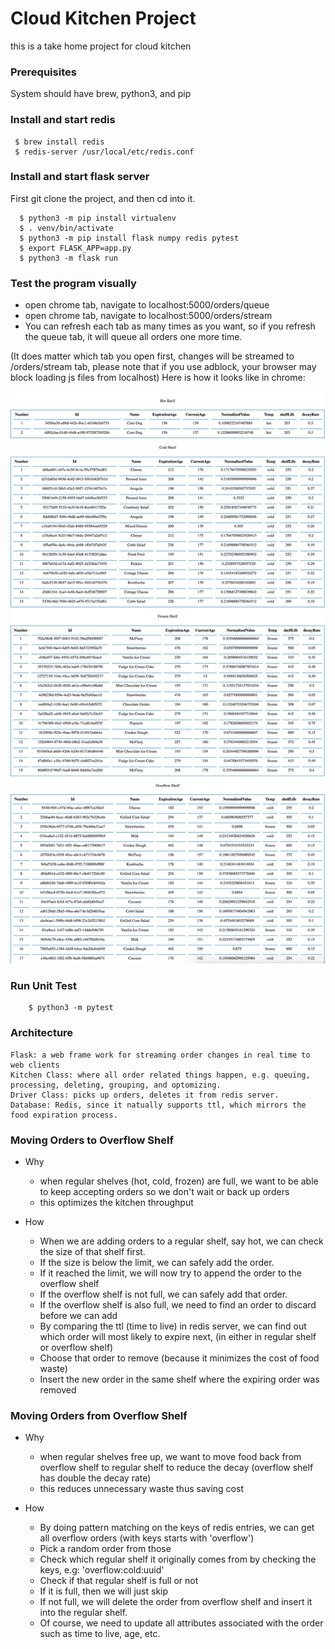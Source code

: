 # Cloud Kitchen Project
this is a take home project for cloud kitchen
 
 ### Prerequisites
 System should have brew, python3, and pip
 
 ### Install and start redis
 ``` 
  $ brew install redis
  $ redis-server /usr/local/etc/redis.conf
  ```
### Install and start flask server
First git clone the project, and then cd into it.
```
  $ python3 -m pip install virtualenv
  $ . venv/bin/activate
  $ python3 -m pip install flask numpy redis pytest
  $ export FLASK_APP=app.py
  $ python3 -m flask run
 ```
### Test the program visually
  * open chrome tab, navigate to localhost:5000/orders/queue
  * open chrome tab, navigate to localhost:5000/orders/stream
  * You can refresh each tab as many times as you want, so if you refresh the queue tab, it will queue all orders one more time.
  
  (It does matter which tab you open first, changes will be streamed to /orders/stream tab, please note that if you use adblock, your browser may block loading js files from localhost)
  Here is how it looks like in chrome:
  
  ![alt text](https://raw.githubusercontent.com/alanzhao/cloudKitchenProject/master/static/images/sample.png)
  
### Run Unit Test
```
    $ python3 -m pytest
```

### Architecture
    Flask: a web frame work for streaming order changes in real time to web clients
    Kitchen Class: where all order related things happen, e.g. queuing, processing, deleting, grouping, and optomizing.
    Driver Class: picks up orders, deletes it from redis server.
    Database: Redis, since it natually supports ttl, which mirrors the food expiration process.

    
    

### Moving Orders to Overflow Shelf
  * Why 
    - when regular shelves (hot, cold, frozen) are full, we want to be able to keep accepting orders so we don't wait or back up orders
    - this optimizes the kitchen throughput
    
  * How
    - When we are adding orders to a regular shelf, say hot, we can check the size of that shelf first.
    - If the size is below the limit, we can safely add the order.
    - If it reached the limit, we will now try to append the order to the overflow shelf
    - If the overflow shelf is not full, we can safely add that order.
    - If the overflow shelf is also full, we need to find an order to discard before we can add
    - By comparing the ttl (time to live) in redis server, we can find out which order will most likely to expire next, (in either in regular shelf or overflow shelf)
    - Choose that order to remove (because it minimizes the cost of food waste)
    - Insert the new order in the same shelf where the expiring order was removed
     
 ### Moving Orders from Overflow Shelf
  * Why 
    - when regular shelves free up, we want to move food back from overflow shelf to regular shelf to reduce the decay (overflow shelf has double the decay rate)
    - this reduces unnecessary waste thus saving cost
    
  * How
    - By doing pattern matching on the keys of redis entries, we can get all overflow orders (with keys starts with 'overflow')
    - Pick a random order from those
    - Check which regular shelf it originally comes from by checking the keys, e.g: 'overflow:cold:uuid'
    - Check if that regular shelf is full or not
    - If it is full, then we will just skip
    - If not full, we will delete the order from overflow shelf and insert it into the regular shelf.
    - Of course, we need to update all attributes associated with the order such as time to live, age, etc.